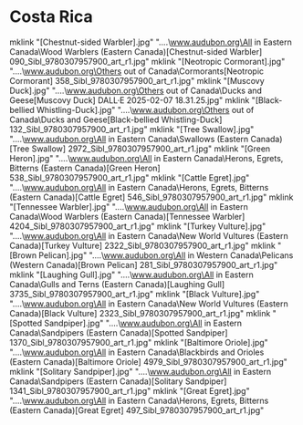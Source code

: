 ﻿Costa Rica
=======

mklink "[Chestnut-sided Warbler].jpg" "..\..\www.audubon.org\All in Eastern Canada\Wood Warblers (Eastern Canada)\[Chestnut-sided Warbler] 090_Sibl_9780307957900_art_r1.jpg"
mklink "[Neotropic Cormorant].jpg" "..\..\www.audubon.org\Others out of Canada\Cormorants\[Neotropic Cormorant] 358_Sibl_9780307957900_art_r1.jpg"
mklink "[Muscovy Duck].jpg" "..\..\www.audubon.org\Others out of Canada\Ducks and Geese\[Muscovy Duck] DALL·E 2025-02-07 18.31.25.jpg"
mklink "[Black-bellied Whistling-Duck].jpg" "..\..\www.audubon.org\Others out of Canada\Ducks and Geese\[Black-bellied Whistling-Duck] 132_Sibl_9780307957900_art_r1.jpg"
mklink "[Tree Swallow].jpg" "..\..\www.audubon.org\All in Eastern Canada\Swallows (Eastern Canada)\[Tree Swallow] 2972_Sibl_9780307957900_art_r1.jpg"
mklink "[Green Heron].jpg" "..\..\www.audubon.org\All in Eastern Canada\Herons, Egrets, Bitterns (Eastern Canada)\[Green Heron] 538_Sibl_9780307957900_art_r1.jpg"
mklink "[Cattle Egret].jpg" "..\..\www.audubon.org\All in Eastern Canada\Herons, Egrets, Bitterns (Eastern Canada)\[Cattle Egret] 546_Sibl_9780307957900_art_r1.jpg"
mklink "[Tennessee Warbler].jpg" "..\..\www.audubon.org\All in Eastern Canada\Wood Warblers (Eastern Canada)\[Tennessee Warbler] 4204_Sibl_9780307957900_art_r1.jpg"
mklink "[Turkey Vulture].jpg" "..\..\www.audubon.org\All in Eastern Canada\New World Vultures (Eastern Canada)\[Turkey Vulture] 2322_Sibl_9780307957900_art_r1.jpg"
mklink "[Brown Pelican].jpg" "..\..\www.audubon.org\All in Western Canada\Pelicans (Western Canada)\[Brown Pelican] 281_Sibl_9780307957900_art_r1.jpg"
mklink "[Laughing Gull].jpg" "..\..\www.audubon.org\All in Eastern Canada\Gulls and Terns (Eastern Canada)\[Laughing Gull] 3735_Sibl_9780307957900_art_r1.jpg"
mklink "[Black Vulture].jpg" "..\..\www.audubon.org\All in Eastern Canada\New World Vultures (Eastern Canada)\[Black Vulture] 2323_Sibl_9780307957900_art_r1.jpg"
mklink "[Spotted Sandpiper].jpg" "..\..\www.audubon.org\All in Eastern Canada\Sandpipers (Eastern Canada)\[Spotted Sandpiper] 1370_Sibl_9780307957900_art_r1.jpg"
mklink "[Baltimore Oriole].jpg" "..\..\www.audubon.org\All in Eastern Canada\Blackbirds and Orioles (Eastern Canada)\[Baltimore Oriole] 4979_Sibl_9780307957900_art_r1.jpg"
mklink "[Solitary Sandpiper].jpg" "..\..\www.audubon.org\All in Eastern Canada\Sandpipers (Eastern Canada)\[Solitary Sandpiper] 1341_Sibl_9780307957900_art_r1.jpg"
mklink "[Great Egret].jpg" "..\..\www.audubon.org\All in Eastern Canada\Herons, Egrets, Bitterns (Eastern Canada)\[Great Egret] 497_Sibl_9780307957900_art_r1.jpg"